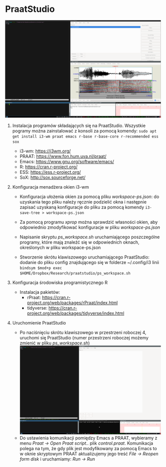 # PraatStudio
![praatstudio](./praatstudio.png)

1. Instalacja programów składających się na PraatStudio. Wszystkie pogramy można
zainstalować z konsoli za pomocą komendy: `sudo apt get install i3-wm praat
emacs r-base r-base-core r-recommended ess sox`

   * i3-wm: https://i3wm.org/
   * PRAAT: https://www.fon.hum.uva.nl/praat/
   * Emacs: https://www.gnu.org/software/emacs/
   * R: https://cran.r-project.org/ 
   * ESS: https://ess.r-project.org/
   * SoX: http://sox.sourceforge.net/


2. Konfiguracja menadżera okien i3-wm
   * Konfiguracja ułożenia okien za pomocą pliku _workspace-ps.json_:
	 do uzyskania tego pliku należy ręcznie podzielić okna i następnie
	 zapisać uzyskaną konfiguracje do pliku za pomocą komendy
	 `i3-save-tree > workspace-ps.json`
	 
   * Za pomocą programu _xprop_ można sprawdzić własności okien, aby odpowiednio
	 zmodyfikować konfiguracje w pliku _workspace-ps.json_
	 
   * Napisanie skryptu _ps_workspace.sh_ uruchamiającego poszczególne programy,
     które mają znaleźć się w odpowiednich oknach, określonych w pliku
     workspace-ps.json

   * Stworzenie skrótu klawiszowego uruchamiającego PraatStudio: dodanie do
	 pliku config znajdującego się w folderze ~/.config/i3 linii `bindsym $mod+p exec
	 $HOME/Dropbox/Research/praatstudio/ps_workspace.sh`

3. Konfiguracja środowiska programistycznego R
   * Instalacja pakietów:
	 * rPraat: https://cran.r-project.org/web/packages/rPraat/index.html
	 * tidyverse: https://cran.r-project.org/web/packages/tidyverse/index.html


4. Uruchomienie PraatStudio
   * Po naciśnięciu skrótu klawiszowego w przestrzeni roboczej 4, uruchomi się
     PraatStudio (numer przestrzeni roboczej możemy zmienić w pliku
     _ps_workspace.sh_) ![praatstudioinit](./praatstudio_init.png)
   * Do ustawienia komunikacji pomiędzy Emacs a PRAAT, wybieramy z menu _Praat
     -> Open Praat script.._ plik _control.praat_. Komunikacja polega na tym, że
     gdy plik jest modyfikowany za pomocą Emacs to w oknie skryptowym PRAAT
     aktualizujemy jego treść _File -> Reopen form disk_ i uruchamiamy: _Run ->
     Run_
 
